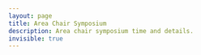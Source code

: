 ```yaml
---
layout: page
title: Area Chair Symposium
description: Area chair symposium time and details.
invisible: true
---
```


<!--
The RSS Area Chair Symposium will be held in Gates Hall G01 at Cornell University in Ithaca, New York, USA on Thursday, April 5, 2018.

<iframe src="https://www.google.com/maps/embed?pb=!1m18!1m12!1m3!1d5888.397471047109!2d-76.4849788063598!3d42.44478745926767!2m3!1f0!2f0!3f0!3m2!1i1024!2i768!4f13.1!3m3!1m2!1s0x89d0818b5e725517%3A0x7098683a6a981542!2sBill+and+Melinda+Gates+Hall!5e0!3m2!1sen!2sus!4v1522680351301" width="600" height="450" frameborder="0" style="border:0" allowfullscreen></iframe>

## Program Summary

<table class="table">
    <tbody class="text-left">
      <tr>
        <td style="width: 130px">09:00 - 10:30</td>
        <td>
          <b>Design/Software</b> <br/>
          Andrea Censi, ETH Zürich & nuTonomy, inc., <a href="javascript:void($('#censi').toggle());"><i>The AI Driving Olympics</i></a>
          <div id="censi" style="display:none;">
            <br/>
            I will describe the first AI Driving Olympics (AIDO), organized by
            ETH Zurich, University of Montreal, Georgia Tech, Tsinghua, NCTU, nuTonomy, and
            Amazon. The AIDO are a "live competition" at NIPS 2018 which will run in the
            period October-December 2018. Participants compete on a wide range of
            driving-related tasks on the Duckietown platform that are meant to understand
            the potential and limitations of model-based and learning-based approaches.
            Algorithms are tested on remote Duckietown robotariums built at the
            participating universities. The finals will happen in Montreal and will be
            streamed live.
            <br>
            <br/>
            In other words: the Duckies go to NIPS!
          </div>
          <br/>
          Hanna Kurniawati, University of Queensland, <a href="javascript:void($('#kurniawati').toggle());"><i>Software for POMDP-based motion planning</i></a>
          <div id="kurniawati" style="display:none;">
            <br/>
            I will talk about our new software for POMDP-based motion planning.
            It allows users to provide configuration file to describe problems
            (rather than programming them inside the solver). It interface to
            ROS-Gazebo.
          </div>
          <br/>
          Justus Piater, University of Innsbruck, <a href="javascript:void($('#piater').toggle());"><i>High-Level, Skill-Based Robot Programming Using Autonomous Playing and Autonomous Testing</i></a>
          <div id="piater" style="display:none;">
            <br/>
            We introduce a novel paradigm for robot programming with which we
            aim to make robot programming more accessible for unexperienced
            users. In order to do so we incorporate two major components in one
            single framework: autonomous skill acquisition by robotic playing
            and visual programming. Simple robot program skeletons solving a
            task for one specific situation, so-called basic behaviours, are
            provided by the user. The robot then learns how to solve the same
            task in many different situations by autonomous playing which
            reduces the barrier for unexperienced robot programmers. Programmers
            can use a mix of visual programming and kinesthetic teaching in
            order to provide these simple program skeletons. The robot program
            can be implemented interactively by programming parts with visual
            programming and kinesthetic teaching. We further integrate work on
            experience-based skill-centric robot software testing which enables
            the user to continuously test implemented skills without having to
            deal with the details of specific components.
          </div>
          <br/>
          Jason O'Kane, University of South Carolina, <a href="javascript:void($('#okane').toggle());"><i>Toward Automated Design Tools for Minimal Robots</i></a>
          <div id="okane" style="display:none;">
            <br/>
            Designing robot systems (or even just software for robots) is hard! In this
            talk, I will describe some recent preliminary research on the plausibility of
            using automated tools to assist human roboticists with that process.
          </div>
          <br/>
          Mateo Bianchi, University of Pisa, <a href="javascript:void($('#bianchi').toggle());"><i>Bio-aware design of robotic systems and haptic-interfaces</i></a>
          <div id="bianchi" style="display:none;">
            <br/>
            The human body is an extraordinarily sophisticated and versatile sensorimotor
            system. Controlling its large number of elements, such as muscles, bones, and
            joints, as well as integrating multiple sensory modalities, are complex tasks
            the Central Nervous System (CNS) must deal with. Trying to replicate such a rich
            variety of behavior in robotic and haptic systems is a daunting task and merely
            copy-catting biological observations in an artificial body is clearly
            unfeasible. On the contrary, bio-aware robotics can represent a successful
            approach to fully take advantage from nature for a new generation of
            technological devices. A possible strategy to pursue this objective is the
            translation of neuroscientific results into a mathematical language, which can
            be understood by artificial systems and used to inform a more effective device
            design. In this talk, I will discuss how neuroscience can inspire bio-aware
            robotics, leveraging on the concept of sensory-motor synergies as a generalized
            simplification approach humans rely on to cope with the abundancy of body
            sensors and degrees of freedom. I will discuss how this concept can be
            successfully applied to inform the development and control of simple, intuitive
            yet effective robotic systems, with special focus on haptics, tactile sensing
            and wearability. Applications and perspectives for robotics-enabled human
            assistance, prosthetics and advanced human-robot interaction will be finally
            discussed.
          </div>
          <br/>
          Eiichi Yoshida, National Institute of Advanced Industrial Science and Technology, <a href="javascript:void($('#yoshida').toggle());"><i>Unified Motion Synthesis of Digital Human and Humanoid for Product Design and Evaluation</i></a>
          <div id="yoshida" style="display:none;">
          We present an integrated approach to motion synthesis for humanoid
          robotics and human simulation that is useful for product design and
          evaluation. The first axis is development of a method for humanoid
          robot control that can reproduce various human behaviors to use a
          humanoid robot as an evaluator of products such as assistive devices.
          This allows estimating its mechanical supportive effects in a
          quantitative manner, which is difficult with human measurement. We
          also introduce applications of this research to standardization of
          wearable lumbar-support assistive devices. Another main research
          direction is to develop a system for human-centered product design
          through understanding humans' motion principles by using a digital
          human that can model its shape, musculo-skeletal structure and
          motions, as well as interactions with devices. We will show some
          applications of product design and evaluation based on this research.
          <br/>
          </div>
        </td>
      </tr>
      <tr>
        <td>10:30 - 11:00</td>
        <td>
          <b>Coffee Break</b>
        </td>
      </tr>
      <tr>
        <td>11:00 - 12:30</td>
        <td>
          <b>Manipulation/Wearables/Multi robot</b> <br/>
          Mehmet Dogar, University of Leeds, <a href="javascript:void($('#dogar').toggle());"><i>Manipulation Planning for Forceful Human-Robot Collaboration</i></a>
          <div id="dogar" style="display:none;">
            <br/>
            Imagine a human and a robot collaborating to cut, drill, and
            assemble parts to build a table. I will present our work on
            manipulation planning in such a scenario, where the robot grasps an
            object on which a human is applying sequential and changing forces,
            e.g. cutting pieces off the parts, then drilling a few holes, then
            inserting fasteners to those holes, etc. I will try to answer two
            questions: (i) Given such a collaboration task, how can the robot
            plan an efficient sequence of grasps and motions that are stable
            against these forces? (ii) How can the robot make sure that the
            forceful tasks are executed comfortably by the human?Imagine a human
            and a robot collaborating to cut, drill, and assemble parts to build
            a table. I will present our work on manipulation planning in such a
            scenario, where the robot grasps an object on which a human is
            applying sequential and changing forces, e.g. cutting pieces off the
            parts, then drilling a few holes, then inserting fasteners to those
            holes, etc. I will try to answer two questions: (i) Given such a
            collaboration task, how can the robot plan an efficient sequence of
            grasps and motions that are stable against these forces? (ii) How
            can the robot make sure that the forceful tasks are executed
            comfortably by the human?
          </div>
          <br/>
          Sami Haddadin, Technische Universität München, <a href="javascript:void($('#haddadin').toggle());"><i>Learning Dynamics and Manipulation Control</i></a>
          <div id="haddadin" style="display:none;">
            <br/>
            I will talk about first order principle networks for learning
            accurate and interpretable dynamics as well as learning human-level
            performance manipulation skills
          </div>
          <br/>
          David Braun, Singapore University of Technology and Design, <a href="javascript:void($('#braun').toggle());"><i>Analytical Design and Compliant Actuation for Autonomous Human Augmentation</i></a>
          <div id="braun" style="display:none;">
            <br/>
            We present an integrated approach to motion synthesis for humanoid
            robotics and human simulation that is useful for product design and
            evaluation. The first axis is development of a method for humanoid
            robot control that can reproduce various human behaviors to use a
            humanoid robot as an evaluator of products such as assistive
            devices. This allows estimating its mechanical supportive effects in
            a quantitative manner, which is difficult with human measurement. We
            also introduce applications of this research to standardization of
            wearable lumbar-support assistive devices. Another main research
            direction is to develop a system for human-centered product design
            through understanding humans' motion principles by using a digital
            human that can model its shape, musculo-skeletal structure and
            motions, as well as interactions with devices. We will show some
            applications of product design and evaluation based on this
            research.
          </div>
          <br/>
          Elliott Rouse, University of Michigan, <a href="javascript:void($('#rouse').toggle());"><i>The hidden mechanics of human locomotion</i></a>
          <div id="rouse" style="display:none;">
            <br/>
            Brief overview of the Neurobionics Lab. Our group focuses on
            estimating the mechanical impedance of the joints of the legs, and
            incorporating these properties in a new generation of wearable
            robotic technologies.
          </div>
          <br/>
          Ani Hsieh, University of Pennsylvania, <a href="javascript:void($('#hsieh').toggle());"><i>TBD</i></a>
          <div id="hsieh" style="display:none;">
            <br/>
            Overview of our operating autonomous systems in geophysical flows.
          </div>
          <br/>
          Kirstin Petersen, Cornell University, <a href="javascript:void($('#petersen').toggle());"><i>Designing Robot Collectives</i></a>
          <div id="petersen" style="display:none;">
            <br/>
            Brief overview of the work we do in the Collective Embodied Intelligence Lab
          </div>
        </td>
      </tr>
      <tr>
        <td>12:30 - 13:15</td>
        <td>
          <b>Lunch</b>
        </td>
      </tr>
      <tr>
        <td>13:15 - 14:30</td>
        <td>
          <b>Lab Tours</b>
        </td>
      </tr>
      <tr>
        <td>14:45 - 16:00</td>
        <td>
          <b>Deep Learning</b> <br/>
          Jens Kober, Delft University of Technology, <a href="javascript:void($('#kober').toggle());"><i>Efficient Deep RL for Robotics</i></a>
          <div id="kober" style="display:none;">
            <br/>
            Deep reinforcement learning has been extremely successful. However,
            when applying it to real robot control tasks, there a a lot of
            stumbling blocks. This talk will present some ideas on rendering the
            learning process sample-efficient and capable of dealing with
            limited replay buffer sizes.
          </div>
          <br/>
          Matthew Johnson-Roberson, University of Michigan, <a href="javascript:void($('#roberson').toggle());"><i>Deep learning for Field Robots: Stop Hand Labeling</i></a>
          <div id="roberson" style="display:none;">
            <br/>
            A discussion of techniques to limit the amount of data labeling required to deploy machine learning on field robotic systems.
          </div>
          <br/>
          Tucker Hermans, University of Utah, <a href="javascript:void($('#hermans').toggle());"><i>Planning Multi-Fingered Grasps as Probabilistic Inference in a Learned Deep Network</i></a>
          <div id="hermans" style="display:none;">
            <br/>
            Learning complex cost functions for use in optimization-based motion
            planning.
          </div>
          <br/>
          Jonathan Kelly, University of Toronto Institute for Aerospace Studies, <a href="javascript:void($('#kelly').toggle());"><i>Sunny Days: Improving Visual Odometry Using Deep Visual Illumination Estimation</i></a>
          <div id="kelly" style="display:none;">
            <br/>
            Visual navigation is essential for many successful robotics
            applications. Visual odometry (VO), an incremental dead reckoning
            technique, in particular, has been widely employed on many
            platforms, including the Mars Exploration Rovers and the Mars
            Science Laboratory. However, a drawback of this visual motion
            estimation approach is that it exhibits superlinear growth in
            positioning error with time, due in large part to orientation drift.
            In this talk, I will describe recent work in our group on a method
            to incorporate global orientation information from the sun into a
            visual odometry (VO) pipeline, using data from the existing image
            stream only. This is challenging in part because the sun is
            typically not visible in the input images. Our work leverages recent
            advances in Bayesian Convolutional Neural Networks (BCNNs) to train
            and implement a sun detection model (dubbed Sun-BCNN) that infers a
            three-dimensional sun direction vector from a single RGB image.
            Crucially, the technique also computes a principled uncertainty
            associated with each prediction, using a Monte Carlo dropout scheme.
            We incorporate this uncertainty into a sliding window stereo VO
            pipeline where accurate uncertainty estimates are critical for
            optimal data fusion.
          </div>
          <br/>
          Matthew Walter, Toyota Technological Institute at Chicago, <a href="javascript:void($('#walter').toggle());"><i>Jointly Learning to Construct and Control Agents using Deep Reinforcement Learning</i></a>
          <div id="walter" style="display:none;">
            <br/>
            Describe a method that jointly optimizes over a robot's physical
            design and the corresponding control policy in a model-free fashion,
            without the need for expert supervision.
          </div>
        </td>
      </tr>
      <tr>
        <td>16:00 - 16:30</td>
        <td>
          <b>Coffee Break</b>
        </td>
      </tr>
      <tr>
        <td>16:30 - 17:15</td>
        <td>
          <b>HRI</b> <br/>
          Laurel Riek, University of California, San Diego, <a href="javascript:void($('#riek').toggle());"><i>Fluent Human Robot Teaming in Safety Critical Environments</i></a>
          <div id="riek" style="display:none;">
            <br/>
            To operate proximately with people, robots need the ability to
            dynamically and quickly interpret human activities, understand
            context, and take appropriate (and safe) actions. They also need to
            learn from and adapt to people long term. Our research focuses on
            building robots that autonomously solve problems in human
            environments, particularly those that are safety critical (e.g.,
            hospitals, homes, and factories). Recent contributions include new
            methods to model stochastic environments and circumvent sensor noise
            and occlusion, new techniques to enable robots to robustly solve
            problems under limited computational resources, and methods for
            robots to perceive and learn from people long term. Our primary
            application focus is healthcare, with recent work in emergency
            medicine and neurorehabilitation. This talk will describe several
            recent projects in this space.
          </div>
          <br/>
          Dana Kulic, University of Waterloo, <a href="javascript:void($('#kulic').toggle());"><i>Human Supervision of Autonomy</i></a>
          <div id="kulic" style="display:none;">
            <br/>
            As robot capabilities increase, many robots are becoming capable of
            autonomous behaviour in a broad range of environments, but rely on
            human supervision and direction. In particular, human operators
            should specify goals, constraints and other guidelines for robot
            behaviour. Novice human operators, who may not be familiar with
            robot capabilities and behaviours, may find it difficult to specify
            tasks appropriately, and may not appreciate the impact of the
            specifications on task performance. In this talk, I will review
            recent work on interactive task specification and learning user
            preferences through interaction.
          </div>
          <br/>
          Maya Cakmak, University of Washington, <a href="javascript:void($('#cakmak').toggle());"><i>TBD</i></a>
          <div id="cakmak" style="display:none;">
            <br/>
            TBD
          </div>
          </td>
      </tr>
      <td>
      </td>
      <td></td>
    </tbody>
</table>
-->
